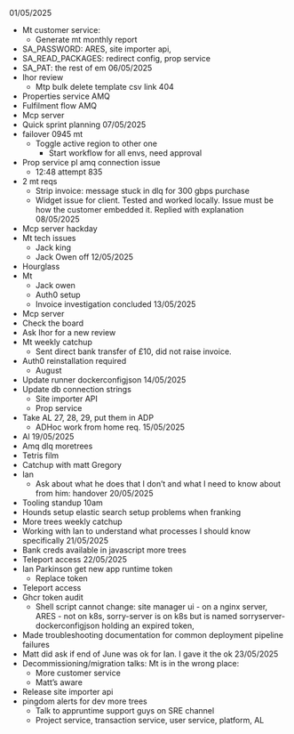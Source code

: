 01/05/2025
- Mt customer service: 
    - Generate mt monthly report 
- SA_PASSWORD: ARES, site importer api,
- SA_READ_PACKAGES: redirect config, prop service 
- SA_PAT: the rest of em
06/05/2025
- Ihor review
    - Mtp bulk delete template csv link 404
- Properties service AMQ
- Fulfilment flow AMQ
- Mcp server
- Quick sprint planning
07/05/2025
- failover 0945 mt
    - Toggle active region to other one
        - Start workflow for all envs, need approval
- Prop service pl amq connection issue
    - 12:48 attempt 835
- 2 mt reqs
    - Strip invoice: message stuck in dlq for 300 gbps purchase
    - Widget issue for client. Tested and worked locally. Issue must be how the customer embedded it. Replied with explanation
08/05/2025
- Mcp server hackday
- Mt tech issues
    - Jack king
    - Jack Owen off
12/05/2025
- Hourglass
- Mt 
    - Jack owen
    - Auth0 setup
    - Invoice investigation concluded
13/05/2025
- Mcp server
- Check the board
- Ask Ihor for a new review
- Mt weekly catchup
    - Sent direct bank transfer of £10, did not raise invoice.
- Auth0 reinstallation required
    - August 
- Update runner dockerconfigjson
14/05/2025
- Update db connection strings
    - Site importer API
    - Prop service
- Take AL 27, 28, 29, put them in ADP
    - ADHoc work from home req.
15/05/2025
- Al
19/05/2025
- Amq dlq moretrees
- Tetris film
- Catchup with matt Gregory
- Ian
    - Ask about what he does that I don’t and what I need to know about from him: handover
20/05/2025
- Tooling standup 10am
- Hounds setup elastic search setup problems when franking
- More trees weekly catchup
- Working with Ian to understand what processes I should know specifically
21/05/2025
- Bank creds available in javascript more trees
- Teleport access
22/05/2025
- Ian Parkinson get new app runtime token
    - Replace token
- Teleport access
- Ghcr token audit
    - Shell script cannot change: site manager ui - on a nginx server, ARES - not on k8s, sorry-server is on k8s but is named sorryserver-dockerconfigjson holding an expired token,
- Made troubleshooting documentation for common deployment pipeline failures
- Matt did ask if end of June was ok for Ian. I gave it the ok
23/05/2025
- Decommissioning/migration talks: Mt is in the wrong place:
    - More customer service
    - Matt’s aware
- Release site importer api
- pingdom alerts for dev more trees
    - Talk to appruntime support guys on SRE channel
    - Project service, transaction service, user service, platform,
AL